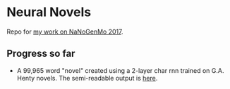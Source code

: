 # Neural Novels
Repo for [my work on NaNoGenMo 2017](https://github.com/NaNoGenMo/2017/issues/98).

## Progress so far
* A 99,965 word "novel" created using a 2-layer char rnn trained on G.A. Henty novels. The semi-readable output is [here](https://supermdguy.github.io/NeuralNovels/gru_baseline.pdf).
